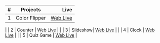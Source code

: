 | #   |               Projects               |                                                                                                        Live |
| --- | :----------------------------------: | -----------------------------------------------------------------------------------------------------------: |
| 1   |        Color Flipper    |          [Web Live](https://kirans22.github.io/full-stack-engineer-training/Beginner-Vanilla-JavaScript/01-color-flipper/) |
|
| 2   |        Counter   |          [Web Live](https://kirans22.github.io/full-stack-engineer-training/Beginner-Vanilla-JavaScript/02-counter/) | |
| 3   |        Slideshow|          [Web Live](https://kirans22.github.io/full-stack-engineer-training/Beginner-Vanilla-JavaScript/03-slideshow/) | |
| 4   |       Clock    |          [Web Live](https://kirans22.github.io/full-stack-engineer-training/Beginner-Vanilla-JavaScript/04-clock/) | |
| 5   |        Quiz Game |          [Web Live](https://kirans22.github.io/full-stack-engineer-training/Beginner-Vanilla-JavaScript/05-%20quiz-game/) |